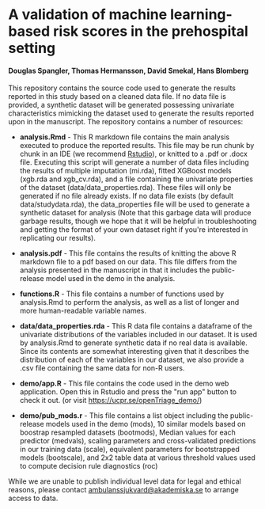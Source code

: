 # A validation of machine learning-based risk scores in the prehospital setting
#### Douglas Spangler, Thomas Hermansson, David Smekal, Hans Blomberg

This repository contains the source code used to generate the results reported in this study based on a cleaned data file. If no data file is provided, a synthetic dataset will be generated possessing univariate characteristics mimicking the dataset used to generate the results reported upon in the manuscript. The repository contains a number of resources:

* **analysis.Rmd** - This R markdown file contains the main analysis executed to produce the reported results. This file may be run chunk by chunk in an IDE (we recommend [Rstudio](https://rstudio.com)), or knitted to a .pdf or .docx file. Executing this script will generate a number of data files including the results of multiple imputation (mi.rda), fitted XGBoost models (xgb.rda and xgb_cv.rda), and a file containing the univariate properties of the dataset (data/data_properties.rda). These files will only be generated if no file already exists. If no data file exists (by default data/studydata.rda), the data_properties file will be used to generate a synthetic dataset for analysis (Note that this garbage data will produce garbage results, though we hope that it will be helpful in troubleshooting and getting the format of your own dataset right if you're interested in replicating our results).

* **analysis.pdf** - This file contains the results of knitting the above R markdown file to a pdf based on our data. This file differs from the analysis presented in the manuscript in that it includes the public-release model used in the demo in the analysis.

* **functions.R** - This file contains a number of functions used by analysis.Rmd to perform the analysis, as well as a list of longer and more human-readable variable names.

* **data/data_properties.rda** - This R data file contains a dataframe of the univariate distributions of the variables included in our dataset. It is used by analysis.Rmd to generate synthetic data if no real data is available. Since its contents are somewhat interesting given that it describes the distribution of each of the variables in our dataset, we also provide a .csv file containing the same data for non-R users.

* **demo/app.R** - This file contains the code used in the demo web application. Open this in Rstudio and press the "run app" button to check it out. (or visit https://ucpr.se/openTriage_demo/)

* **demo/pub_mods.r** - This file contains a list object including the public-release models used in the demo (mods), 10 similar models based on boostrap resampled datasets (bootmods), Median values for each predictor (medvals), scaling parameters and cross-validated predictions in our training data (scale), equivalent parameters for bootstrapped models (bootscale), and 2x2 table data at various threshold values used to compute decision rule diagnostics (roc)

While we are unable to publish individual level data for legal and ethical reasons, please contact ambulanssjukvard@akademiska.se to arrange access to data.